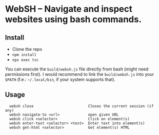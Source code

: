 WebSH – Navigate and inspect websites using bash commands.
===================================

## Install

- Clone the repo
- `npm install`
- `npx exec tsc`

You can execute the `build/websh.js` file directly from bash (might need permissions first).
I would recommend to link the `build/websh.js` into your `$PATH` (f.e.: `~/.local/bin`, if your system supports that).

## Usage

```
  websh close                         Closes the current session (if any)
  websh navigate-to <url>             open given URL
  websh click <selector>              Click on element(s)
  websh enter-text <selector> <text>  Enter text into element(s)
  websh get-html <selector>           Get element(s) HTML
```

